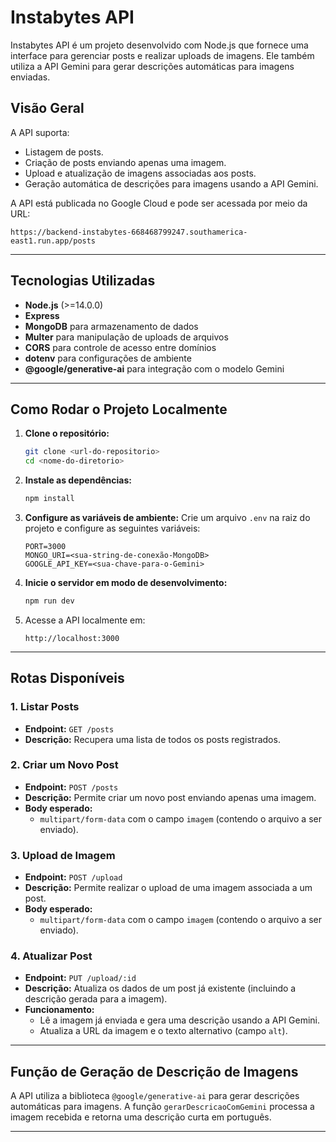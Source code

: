 # Instabytes API

Instabytes API é um projeto desenvolvido com Node.js que fornece uma interface para gerenciar posts e realizar uploads de imagens. Ele também utiliza a API Gemini para gerar descrições automáticas para imagens enviadas.

## Visão Geral

A API suporta:

- Listagem de posts.
- Criação de posts enviando apenas uma imagem.
- Upload e atualização de imagens associadas aos posts.
- Geração automática de descrições para imagens usando a API Gemini.

A API está publicada no Google Cloud e pode ser acessada por meio da URL:

```
https://backend-instabytes-668468799247.southamerica-east1.run.app/posts
```

---

## Tecnologias Utilizadas

- **Node.js** (>=14.0.0)
- **Express**
- **MongoDB** para armazenamento de dados
- **Multer** para manipulação de uploads de arquivos
- **CORS** para controle de acesso entre domínios
- **dotenv** para configurações de ambiente
- **@google/generative-ai** para integração com o modelo Gemini

---

## Como Rodar o Projeto Localmente

1. **Clone o repositório:**

   ```bash
   git clone <url-do-repositorio>
   cd <nome-do-diretorio>
   ```

2. **Instale as dependências:**

   ```bash
   npm install
   ```

3. **Configure as variáveis de ambiente:**
   Crie um arquivo `.env` na raiz do projeto e configure as seguintes variáveis:

   ```env
   PORT=3000
   MONGO_URI=<sua-string-de-conexão-MongoDB>
   GOOGLE_API_KEY=<sua-chave-para-o-Gemini>
   ```

4. **Inicie o servidor em modo de desenvolvimento:**

   ```bash
   npm run dev
   ```

5. Acesse a API localmente em:

   ```
   http://localhost:3000
   ```

---

## Rotas Disponíveis

### **1. Listar Posts**

- **Endpoint:** `GET /posts`
- **Descrição:** Recupera uma lista de todos os posts registrados.

### **2. Criar um Novo Post**

- **Endpoint:** `POST /posts`
- **Descrição:** Permite criar um novo post enviando apenas uma imagem.
- **Body esperado:**
  - `multipart/form-data` com o campo `imagem` (contendo o arquivo a ser enviado).

### **3. Upload de Imagem**

- **Endpoint:** `POST /upload`
- **Descrição:** Permite realizar o upload de uma imagem associada a um post.
- **Body esperado:**
  - `multipart/form-data` com o campo `imagem` (contendo o arquivo a ser enviado).

### **4. Atualizar Post**

- **Endpoint:** `PUT /upload/:id`
- **Descrição:** Atualiza os dados de um post já existente (incluindo a descrição gerada para a imagem).
- **Funcionamento:**
  - Lê a imagem já enviada e gera uma descrição usando a API Gemini.
  - Atualiza a URL da imagem e o texto alternativo (campo `alt`).

---

## Função de Geração de Descrição de Imagens

A API utiliza a biblioteca `@google/generative-ai` para gerar descrições automáticas para imagens. A função `gerarDescricaoComGemini` processa a imagem recebida e retorna uma descrição curta em português.

---





